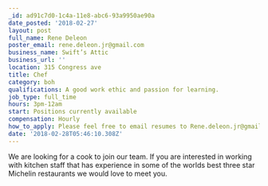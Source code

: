 ```yaml
---
_id: ad91c7d0-1c4a-11e8-abc6-93a9950ae90a
date_posted: '2018-02-27'
layout: post
full_name: Rene Deleon
poster_email: rene.deleon.jr@gmail.com
business_name: Swift’s Attic
business_url: ''
location: 315 Congress ave
title: Chef
category: boh
qualifications: A good work ethic and passion for learning.
job_type: full_time
hours: 3pm-12am
start: Positions currently available
compensation: Hourly
how_to_apply: Please feel free to email resumes to Rene.deleon.jr@gmail.com
date: '2018-02-28T05:46:10.308Z'
---
```

We are looking for a cook to join our team. If you are interested in working with kitchen staff that has experience in some of the worlds best three star Michelin restaurants we would love to meet you.
